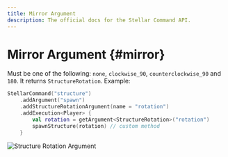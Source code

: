 ```yaml
---
title: Mirror Argument
description: The official docs for the Stellar Command API.
---
```


# Mirror Argument {#mirror}

Must be one of the following: `none`, `clockwise_90`, `counterclockwise_90` and `180`. It returns `StructureRotation`. Example:

```Kotlin
StellarCommand("structure")
    .addArgument("spawn")
    .addStructureRotationArgument(name = "rotation")
    .addExecution<Player> {
        val rotation = getArgument<StructureRotation>("rotation")
        spawnStructure(rotation) // custom method
    }
```

![Structure Rotation Argument](https://cdn.lutto.dev/stellar/gifs/structure/structure-rotation.gif)